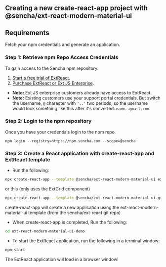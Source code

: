 ## Creating a new create-react-app project with @sencha/ext-react-modern-material-ui

## Requirements
Fetch your npm credentials and generate an application.

### Step 1: Retrieve npm Repo Access Credentials
To gain access to the Sencha npm repository:

1. [Start a free trial of ExtReact](https://www.sencha.com/products/extreact/evaluate/).
2. [Purchase ExtReact or Ext JS Enterprise](https://www.sencha.com/store/).

* **Note:** Ext JS enterprise customers already have access to ExtReact.
* **Note:** Existing customers use your support portal credentials. But switch the username, `@` character with `'..'` two periods, so the username would look something like this after it's converted: `name..gmail.com`.

### Step 2: Login to the npm repository
Once you have your credentials login to the npm repo.

```
npm login --registry=https://npm.sencha.com --scope=@sencha
```

### Step 3: Create a React application with create-react-app and ExtReact template

- Run the following:

```sh
npx create-react-app --template @sencha/ext-react-modern-material-ui ext-react-modern-material-ui-demo
```

or this (only uses the ExtGrid component)

```sh
npx create-react-app --template @sencha/ext-react-modern-material-ui-grid ext-react-modern-material-ui-grid-demo
```

create-react-app will create a new application using the ext-react-modern-material-ui template
(from the sencha/ext-react git repo)

- When create-react-app is completed, Run the following:

```sh
cd ext-react-modern-material-ui-demo
```

- To start the ExtReact application, run the following in a terminal window:

```sh
npm start
```

The ExtReact application will load in a browser window!

